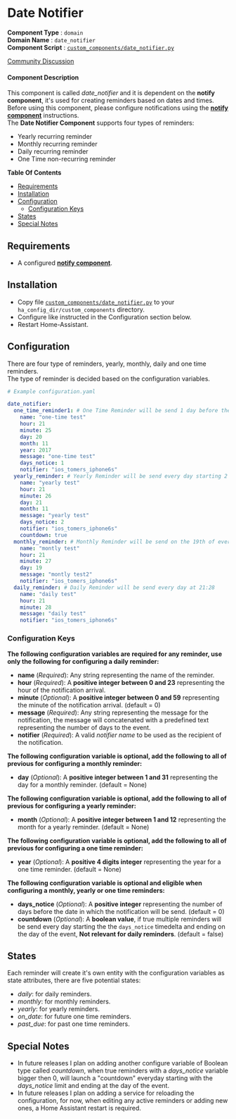 # Date Notifier
**Component Type** : `domain`</br>
**Domain Name** : `date_notifier`</br>
**Component Script** : [`custom_components/date_notifier.py`](custom_components/date_notifier.py)</br>

[Community Discussion](https://community.home-assistant.io/t/custom-component-for-creating-yearly-monthly-daily-and-one-time-reminders/33097)</br>

#### Component Description
This component is called *date_notifier* and it is dependent on the **notify component**, it's used for creating reminders based on dates and times.</br>
Before using this component, please configure notifications using the [**notify component**](https://home-assistant.io/components/notify/) instructions.</br>
The **Date Notifier Component** supports four types of reminders:
- Yearly recurring reminder
- Monthly recurring reminder
- Daily recurring reminder
- One Time non-recurring reminder

**Table Of Contents**
- [Requirements](#requirements)
- [Installation](#installation)
- [Configuration](#configuration)
  - [Configuration Keys](#configuration-keys)
- [States](#states)
- [Special Notes](#special-notes)

## Requirements
- A configured [**notify component**](https://home-assistant.io/components/notify/).

## Installation
- Copy file [`custom_components/date_notifier.py`](custom_components/date_notifier.py) to your `ha_config_dir/custom_components` directory.
- Configure like instructed in the Configuration section below.
- Restart Home-Assistant.

## Configuration
There are four type of reminders, yearly, monthly, daily and one time reminders.</br>
The type of reminder is decided based on the configuration variables.</br>

```yaml
# Example configuration.yaml

date_notifier:
  one_time_reminder1: # One Time Reminder will be send 1 day before the event date, on date 2017-11-19 at 21:25
    name: "one-time test"
    hour: 21
    minute: 25
    day: 20
    month: 11
    year: 2017
    message: "one-time test"
    days_notice: 1
    notifier: "ios_tomers_iphone6s"
  yearly_reminder: # Yearly Reminder will be send every day starting 2 days before the event date and the event date, every year, on November 19th at 21:26
    name: "yearly test"
    hour: 21
    minute: 26
    day: 21
    month: 11
    message: "yearly test"
    days_notice: 2
    notifier: "ios_tomers_iphone6s"
    countdown: true
  monthly_reminder: # Monthly Reminder will be send on the 19th of every month at 21:27
    name: "montly test"
    hour: 21
    minute: 27
    day: 19
    message: "montly test2"
    notifier: "ios_tomers_iphone6s"
  daily_reminder: # Daily Reminder will be send every day at 21:28
    name: "daily test"
    hour: 21
    minute: 28
    message: "daily test"
    notifier: "ios_tomers_iphone6s"
```

### Configuration Keys
**The following configuration variables are required for any reminder, use only the following for configuring a daily reminder:**
- **name** (*Required*): Any string representing the name of the reminder.
- **hour** (*Required*): A **positive integer between 0 and 23** representing the hour of the notification arrival.
- **minute** (*Optional*): A **positive integer between 0 and 59** representing the minute of the notification arrival. (default = 0)
- **message** (*Required*): Any string representing the message for the notification, the message will concatenated with a predefined text representing the number of days to the event.
- **notifier** (*Required*): A valid *notifier name* to be used as the recipient of the notification.

**The following configuration variable is optional, add the following to all of previous for configuring a monthly reminder:**
- **day** (*Optional*): A **positive integer between 1 and 31** representing the day for a monthly reminder. (default = None)

**The following configuration variable is optional, add the following to all of previous for configuring a yearly reminder:**
- **month** (*Optional*): A **positive integer between 1 and 12** representing the month for a yearly reminder. (default = None)

**The following configuration variable is optional, add the following to all of previous for configuring a one time reminder:**
- **year** (*Optional*):  A **positive 4 digits integer** representing the year for a one time reminder. (default = None)

**The following configuration variable is optional and eligible when configuring a monthly, yearly or one time reminders:**
- **days_notice** (*Optional*): A **positive integer** representing the number of days before the date in which the notification will be send. (default = 0)
- **countdown** (*Optional*): A **boolean value**, if true multiple reminders will be send every day starting the the `days_notice` timedelta and ending on the day of the event, **Not relevant for daily reminders**. (default = false)

## States
Each reminder will create it's own entity with the configuration variables as state attributes, there are five potential states:
- *daily*: for daily reminders.
- *monthly*: for monthly reminders.
- *yearly*: for yearly reminders.
- *on_date*: for future one time reminders.
- *past_due*: for past one time reminders.

## Special Notes
- In future releases I plan on adding another configure variable of Boolean type called *countdown*, when true reminders with a *days_notice* variable bigger then 0, will launch a "countdown" everyday starting with the *days_notice* limit and ending at the day of the event.
- In future releases I plan on adding a service for reloading the configuration, for now, when editing any active reminders or adding new ones, a Home Assistant restart is required.
